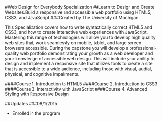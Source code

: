 #Web Design for Everybody Specialization
##Learn to Design and Create Websites.Build a responsive and accessible web portfolio using HTML5, CSS3, and JavaScript
###Created by The University of Mochigan

This Specialization covers how to write syntactically correct HTML5 and CSS3, and how to create interactive web experiences with JavaScript. Mastering this range of technologies will allow you to develop high quality web sites that, work seamlessly on mobile, tablet, and large screen browsers accessible. During the capstone you will develop a professional-quality web portfolio demonstrating your growth as a web developer and your knowledge of accessible web design. This will include your ability to design and implement a responsive site that utilizes tools to create a site that is accessible to a wide audience, including those with visual, audial, physical, and cognitive impairments.

####Course 1. Introduction to HTML5
####Course 2. Introduction to CSS3
####Course 3. Interactivity with JavaScript
####Course 4. Advanced Styling with Responsive Design

##Updates
###08/1/2015
- Enrolled in the program